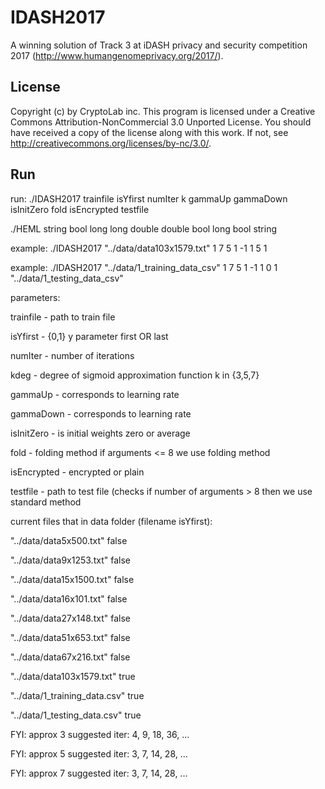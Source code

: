 # IDASH2017

A winning solution of Track 3 at iDASH privacy and security competition 2017 (http://www.humangenomeprivacy.org/2017/).

## License
Copyright (c) by CryptoLab inc.
This program is licensed under a
Creative Commons Attribution-NonCommercial 3.0 Unported License.
You should have received a copy of the license along with this
work.  If not, see <http://creativecommons.org/licenses/by-nc/3.0/>.

## Run

run: ./IDASH2017 trainfile isYfirst numIter k gammaUp gammaDown isInitZero fold isEncrypted testfile

./HEML string bool long long double double bool long bool string

example: ./IDASH2017 "../data/data103x1579.txt" 1 7 5 1 -1 1 5 1

example: ./IDASH2017 "../data/1_training_data_csv" 1 7 5 1 -1 1 0 1 "../data/1_testing_data_csv"

parameters:

trainfile - path to train file

isYfirst - {0,1} y parameter first OR last

numIter - number of iterations

kdeg - degree of sigmoid approximation function k in {3,5,7}

gammaUp - corresponds to learning rate

gammaDown - corresponds to learning rate

isInitZero - is initial weights zero or average

fold - folding method if arguments <= 8 we use folding method

isEncrypted - encrypted or plain

testfile - path to test file (checks if number of arguments > 8 then we use standard method



current files that in data folder (filename isYfirst):

"../data/data5x500.txt" false

"../data/data9x1253.txt" false

"../data/data15x1500.txt" false

"../data/data16x101.txt" false

"../data/data27x148.txt" false

"../data/data51x653.txt" false

"../data/data67x216.txt" false

"../data/data103x1579.txt" true

"../data/1_training_data.csv" true

"../data/1_testing_data.csv" true



FYI: approx 3 suggested iter: 4, 9, 18, 36, ...

FYI: approx 5 suggested iter: 3, 7, 14, 28, ...

FYI: approx 7 suggested iter: 3, 7, 14, 28, ...

